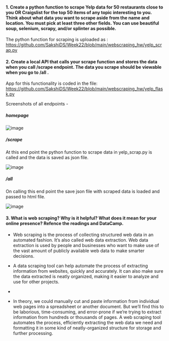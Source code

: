 #### 1.	Create a python function to scrape Yelp data for 50 restaurants close to you OR Craigslist for the top 50 items of any topic interesting to you. Think about what data you want to scrape aside from the name and location. You must pick at least three other fields. You can use beautiful soup, selenium, scrapy, and/or splinter as possible.
The python function for scraping is uploaded as : https://github.com/SakshiDS/Week22/blob/main/webscraping_hw/yelp_scrap.py

#### 2.	Create a local API that calls your scrape function and stores the data when you call /scrape endpoint. The data you scrape should be viewable when you go to /all .
App for this functionality is coded in the file: https://github.com/SakshiDS/Week22/blob/main/webscraping_hw/yelp_flask.py

Screenshots of all endpoints - 
##### homepage
![image](https://user-images.githubusercontent.com/90784468/156541326-14fa0cac-3d6e-42cd-9b37-2b1fa2b374cd.png)

##### /scrape
At this end point the python function to scrape data in yelp_scrap.py is called and the data is saved as json file.

![image](https://user-images.githubusercontent.com/90784468/156541276-ac184fe2-b7b8-4dc3-83c6-167c2df0c967.png)

##### /all
On calling this end point the save json file with scraped data is loaded and passed to html file.

![image](https://user-images.githubusercontent.com/90784468/156541201-11fc8a47-9554-4971-93b7-93394fcc3288.png)

#### 3.	What is web scraping? Why is it helpful? What does it mean for your online presence? Refence the readings and DataCamp. 
* Web scraping is the process of collecting structured web data in an automated fashion. It’s also called web data extraction. Web data extraction is used by people and businesses who want to make use of the vast amount of publicly available web data to make smarter decisions.

* A data scraping tool can help automate the process of extracting information from websites, quickly and accurately. It can also make sure the data extracted is neatly organized, making it easier to analyze and use for other projects. 
* 
* In theory, we could manually cut and paste information from individual web pages into a spreadsheet or another document. But we’ll find this to be laborious, time-consuming, and error-prone if we’re trying to extract information from hundreds or thousands of pages. A web scraping tool automates the process, efficiently extracting the web data we need and formatting it in some kind of neatly-organized structure for storage and further processing.
